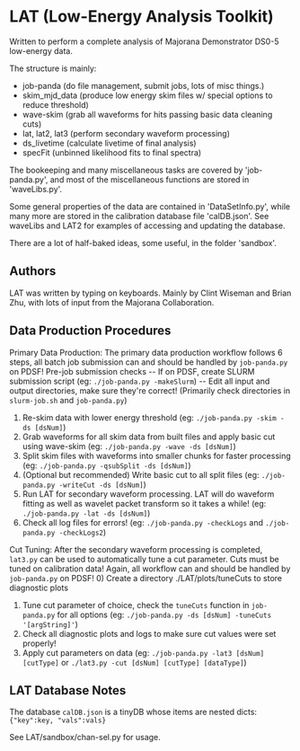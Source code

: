 # LAT (Low-Energy Analysis Toolkit)

Written to perform a complete analysis of Majorana Demonstrator DS0-5 low-energy data.

The structure is mainly:
- job-panda (do file management, submit jobs, lots of misc things.)
- skim_mjd_data (produce low energy skim files w/ special options to reduce threshold)
- wave-skim (grab all waveforms for hits passing basic data cleaning cuts)
- lat, lat2, lat3 (perform secondary waveform processing)
- ds_livetime (calculate livetime of final analysis)
- specFit (unbinned likelihood fits to final spectra)

The bookeeping and many miscellaneous tasks are covered by 'job-panda.py', and most of the miscellaneous functions are stored in 'waveLibs.py'.  

Some general properties of the data are contained in 'DataSetInfo.py', while many more are stored in the calibration database file 'calDB.json'.  See waveLibs and LAT2 for examples of accessing and updating the database.

There are a lot of half-baked ideas, some useful, in the folder 'sandbox'.

## Authors

LAT was written by typing on keyboards.  Mainly by Clint Wiseman and Brian Zhu, with lots of input from the Majorana Collaboration.

## Data Production Procedures

Primary Data Production:
The primary data production workflow follows 6 steps, all batch job submission can and should be handled by `job-panda.py` on PDSF!
Pre-job submission checks
  -- If on PDSF, create SLURM submission script (eg: `./job-panda.py -makeSlurm`)
  -- Edit all input and output directories, make sure they're correct! (Primarily check directories in `slurm-job.sh` and `job-panda.py`)

1) Re-skim data with lower energy threshold (eg: `./job-panda.py -skim -ds [dsNum]`)
2) Grab waveforms for all skim data from built files and apply basic cut using wave-skim (eg: `./job-panda.py -wave -ds [dsNum]`)
3) Split skim files with waveforms into smaller chunks for faster processing (eg: `./job-panda.py -qsubSplit -ds [dsNum]`)
4) (Optional but recommended) Write basic cut to all split files (eg: `./job-panda.py -writeCut -ds [dsNum]`)
5) Run LAT for secondary waveform processing. LAT will do waveform fitting as well as wavelet packet transform so it takes a while! (eg: `./job-panda.py -lat -ds [dsNum]`)
6) Check all log files for errors! (eg: `./job-panda.py -checkLogs` and `./job-panda.py -checkLogs2`)

Cut Tuning:
After the secondary waveform processing is completed, `lat3.py` can be used to automatically tune a cut parameter. Cuts must be tuned on calibration data! Again, all workflow can and should be handled by `job-panda.py` on PDSF!
0) Create a directory ./LAT/plots/tuneCuts to store diagnostic plots
1) Tune cut parameter of choice, check the `tuneCuts` function in `job-panda.py` for all options (eg: `./job-panda.py -ds [dsNum] -tuneCuts '[argString]'`)
2) Check all diagnostic plots and logs to make sure cut values were set properly!
3) Apply cut parameters on data (eg: `./job-panda.py -lat3 [dsNum] [cutType]` or `./lat3.py -cut [dsNum] [cutType] [dataType]`)


## LAT Database Notes

The database `calDB.json` is a tinyDB whose items are nested dicts: `{"key":key, "vals":vals}`

See LAT/sandbox/chan-sel.py for usage.
